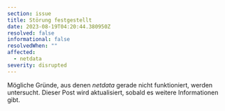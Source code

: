 ```yaml
---
section: issue
title: Störung festgestellt
date: 2023-08-19T04:20:44.380950Z
resolved: false
informational: false
resolvedWhen: ""
affected:
  - netdata
severity: disrupted
---
```

Mögliche Gründe, aus denen *netdata* gerade nicht funktioniert, werden untersucht. Dieser Post wird aktualisiert, sobald es weitere Informationen gibt.

        